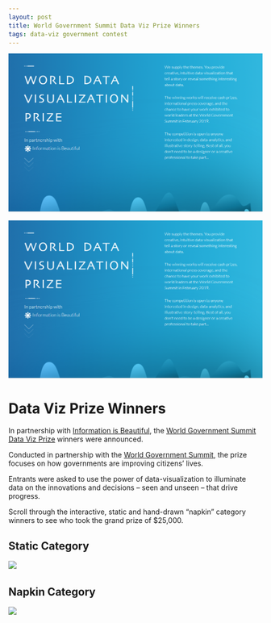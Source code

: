 ```yaml
---
layout: post
title: World Government Summit Data Viz Prize Winners
tags: data-viz government contest
---
```



[![](assets/img/world-data-viz-prize.png)](https://informationisbeautiful.net/2019/winners-of-the-world-data-visualization-prize/)

[![](../assets/img/world-data-viz-prize.png)](https://informationisbeautiful.net/2019/winners-of-the-world-data-visualization-prize/)


# Data Viz Prize Winners

In partnership with [Information is Beautiful](https://informationisbeautiful.net/2019/winners-of-the-world-data-visualization-prize/), the [World Government Summit Data Viz Prize](https://wdvp.worldgovernmentsummit.org/) winners were announced.  

Conducted in partnership with the [World Government Summit](https://www.worldgovernmentsummit.org/), the prize focuses on how governments are improving citizens’ lives. 

Entrants were asked to use the power of data-visualization to illuminate data on the innovations and decisions – seen and unseen – that drive progress.

Scroll through the interactive, static and hand-drawn “napkin” category winners to see who took the grand prize of $25,000.

## Static Category

![](assets/img/static-runnerup.png)

## Napkin Category

![](assets/img/napkin-runner-up.png)
